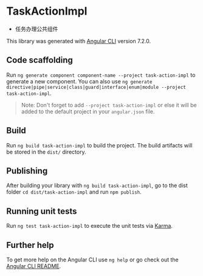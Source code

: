 # TaskActionImpl
- 任务办理公共组件

This library was generated with [Angular CLI](https://github.com/angular/angular-cli) version 7.2.0.

## Code scaffolding

Run `ng generate component component-name --project task-action-impl` to generate a new component. You can also use `ng generate directive|pipe|service|class|guard|interface|enum|module --project task-action-impl`.
> Note: Don't forget to add `--project task-action-impl` or else it will be added to the default project in your `angular.json` file. 

## Build

Run `ng build task-action-impl` to build the project. The build artifacts will be stored in the `dist/` directory.

## Publishing

After building your library with `ng build task-action-impl`, go to the dist folder `cd dist/task-action-impl` and run `npm publish`.

## Running unit tests

Run `ng test task-action-impl` to execute the unit tests via [Karma](https://karma-runner.github.io).

## Further help

To get more help on the Angular CLI use `ng help` or go check out the [Angular CLI README](https://github.com/angular/angular-cli/blob/master/README.md).
